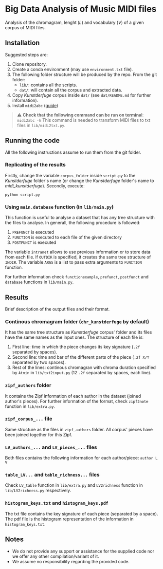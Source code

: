 # Big Data Analysis of Music MIDI files

Analysis of the chromagram, lenght (_L_) and vocabulary (_V_) of a given corpus of MIDI files. 


## Installation

Suggested steps are:

1. Clone repository.
1. Create a conda environment (may use `environment.txt` file).
1. The following folder structure will be produced by the repo. From the git folder:
    - `lib/`: contains all the scripts.
    - `dat/`: will contain all the corpus and extracted data.
1. Copy _Kunstderfuge_ corpus inside `dat/` (see `dat/README.md` for further information). 
1. Install `midi2abc` ([guide](https://command-not-found.com/midi2abc))

> :warning: **Check that the following command can be run on terminal**: `midi2abc -h`
This command is needed to transform MIDI files to txt files in `lib/midi2txt.py`. 


## Running the code

All the following instructions assume to run them from the git folder. 

### Replicating of the results

Firstly, change the variable `corpus_folder` inside `script.py` to the _Kunstderfuge_ folder's name (or change the _Kunstderfuge_ folder's name to _midi_kunstderfuge_). 
Secondly, execute:
```
python script.py
```

### Using `main.database` function (in `lib/main.py`)

This function is useful to analyse a dataset that has any tree structure with the files to analyse. 
In generall, the following procedure is followed:
1. `PREFUNCT` is executed
1. `FUNCTION` is executed to each file of the given directory
1. `POSTFUNCT` is executed

The variable `intranet` allows to use previous information or to store data from each file. 
If `OUTDIR` is specified, it creates the same tree structure of `INDIR`. 
The variable `ARGS` is a list to pass extra arguments to `FUNCTION` function. 

For further information check `functionexample`, `prefunct`, `postfunct` and `database` functions in `lib/main.py`. 


## Results

Brief description of the output files and their format. 

### Continous chromagram folder (`chr_kunstderfuge` by default)

It has the same tree structure as _Kunstderfuge_ corpus' folder and its files have the same names as the input ones. 
The structure of each file is:
1. First line: time in which the piece changes its key signature (`.2f` separated by spaces).
1. Second line: time and bar of the different parts of the piece (`.2f X/Y` separated by two spaces).
1. Rest of the lines: continous chromagran with chroma duration specified by `Atmin` in `lib/txt2input.py` (12 `.2f` separated by spaces, each line).

### `zipf_authors` folder

It contains the Zipf information of each author in the dataset (joined author's pieces). 
For further information of the format, check `zipf2note` function in `lib/extra.py`. 

### `zipf_corpus_...` file

Same structure as the files in `zipf_authors` folder. 
All corpus' pieces have been joined together for this Zipf. 

### `LV_authors_...` and `LV_pieces_...` files

Both files contains the following information for each author/piece: `author L V`

### `table_LV...` and `table_richness...` files

Check `LV_table` function in `lib/extra.py` and `LV2richness` function in `lib/LV2richness.py` respectively. 

### `histogram_keys.txt` and `histogram_keys.pdf`

The txt file contains the key signature of each piece (separated by a space). 
The pdf file is the histogram representation of the information in `histogram_keys.txt`. 


## Notes

- We do not provide any support or assistance for the supplied code nor we offer any other compilation/variant of it.
- We assume no responsibility regarding the provided code.

